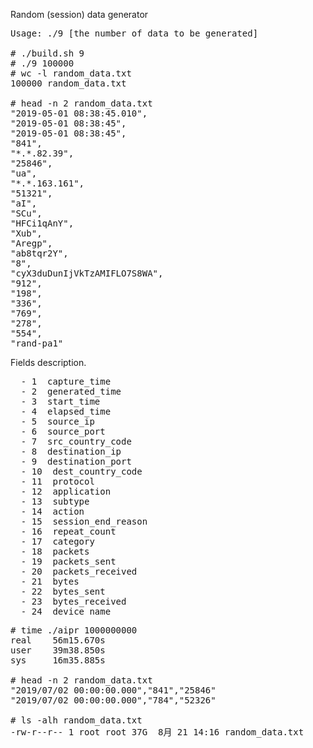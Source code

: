 Random (session) data generator

<pre>
Usage: ./9 [the number of data to be generated]

# ./build.sh 9
# ./9 100000                                                                      
# wc -l random_data.txt                                                           
100000 random_data.txt

# head -n 2 random_data.txt                                                        
"2019-05-01 08:38:45.010",
"2019-05-01 08:38:45",
"2019-05-01 08:38:45",
"841",
"*.*.82.39",
"25846",
"ua",
"*.*.163.161",
"51321",
"aI",
"SCu",
"HFCi1qAnY",
"Xub",
"Aregp",
"ab8tqr2Y",
"8",
"cyX3duDunIjVkTzAMIFLO7S8WA",
"912",
"198",
"336",
"769",
"278",
"554",
"rand-pa1"
</pre>

Fields description.

<pre>
  - 1  capture_time 
  - 2  generated_time
  - 3  start_time
  - 4  elapsed_time
  - 5  source_ip
  - 6  source_port
  - 7  src_country_code
  - 8  destination_ip
  - 9  destination_port
  - 10  dest_country_code
  - 11  protocol
  - 12  application
  - 13  subtype
  - 14  action
  - 15  session_end_reason
  - 16  repeat_count
  - 17  category
  - 18  packets
  - 19  packets_sent
  - 20  packets_received
  - 21  bytes
  - 22  bytes_sent
  - 23  bytes_received
  - 24  device_name
</pre>

<pre>
# time ./aipr 1000000000                                                         
real    56m15.670s
user    39m38.850s
sys     16m35.885s

# head -n 2 random_data.txt                                                      
"2019/07/02 00:00:00.000","841","25846"
"2019/07/02 00:00:00.000","784","52326"

# ls -alh random_data.txt 
-rw-r--r-- 1 root root 37G  8月 21 14:16 random_data.txt
</pre>
